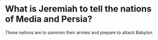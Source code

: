 # What is Jeremiah to tell the nations of Media and Persia?

These nations are to summon their armies and prepare to attack Babylon.
